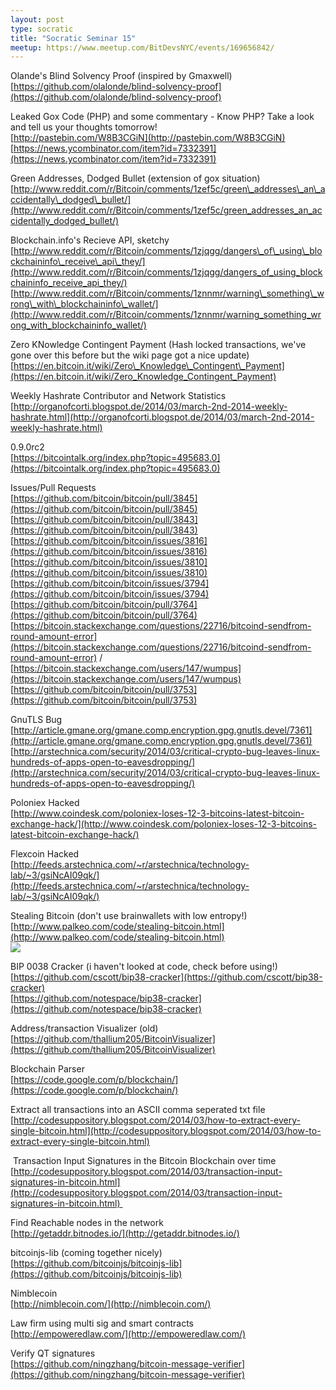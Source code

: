 ```yaml
---
layout: post
type: socratic
title: "Socratic Seminar 15"
meetup: https://www.meetup.com/BitDevsNYC/events/169656842/
---
```


Olande's Blind Solvency Proof (inspired by Gmaxwell)  
[https://github.com/olalonde/blind-solvency-proof](https://github.com/olalonde/blind-solvency-proof)

Leaked Gox Code (PHP) and some commentary - Know PHP? Take a look and tell us your thoughts tomorrow!  
[http://pastebin.com/W8B3CGiN](http://pastebin.com/W8B3CGiN)  
[https://news.ycombinator.com/item?id=7332391](https://news.ycombinator.com/item?id=7332391)

Green Addresses, Dodged Bullet (extension of gox situation)  
[http://www.reddit.com/r/Bitcoin/comments/1zef5c/green\_addresses\_an\_accidentally\_dodged\_bullet/](http://www.reddit.com/r/Bitcoin/comments/1zef5c/green_addresses_an_accidentally_dodged_bullet/)

Blockchain.info's Recieve API, sketchy  
[http://www.reddit.com/r/Bitcoin/comments/1zjqgg/dangers\_of\_using\_blockchaininfo\_receive\_api\_they/](http://www.reddit.com/r/Bitcoin/comments/1zjqgg/dangers_of_using_blockchaininfo_receive_api_they/)  
[http://www.reddit.com/r/Bitcoin/comments/1znnmr/warning\_something\_wrong\_with\_blockchaininfo\_wallet/](http://www.reddit.com/r/Bitcoin/comments/1znnmr/warning_something_wrong_with_blockchaininfo_wallet/)

Zero KNowledge Contingent Payment (Hash locked transactions, we've gone over this before but the wiki page got a nice update)  
[https://en.bitcoin.it/wiki/Zero\_Knowledge\_Contingent\_Payment](https://en.bitcoin.it/wiki/Zero_Knowledge_Contingent_Payment)

Weekly Hashrate Contributor and Network Statistics  
[http://organofcorti.blogspot.de/2014/03/march-2nd-2014-weekly-hashrate.html](http://organofcorti.blogspot.de/2014/03/march-2nd-2014-weekly-hashrate.html)

0.9.0rc2  
[https://bitcointalk.org/index.php?topic=495683.0](https://bitcointalk.org/index.php?topic=495683.0)

Issues/Pull Requests  
[https://github.com/bitcoin/bitcoin/pull/3845](https://github.com/bitcoin/bitcoin/pull/3845)  
[https://github.com/bitcoin/bitcoin/pull/3843](https://github.com/bitcoin/bitcoin/pull/3843)  
[https://github.com/bitcoin/bitcoin/issues/3816](https://github.com/bitcoin/bitcoin/issues/3816)  
[https://github.com/bitcoin/bitcoin/issues/3810](https://github.com/bitcoin/bitcoin/issues/3810)  
[https://github.com/bitcoin/bitcoin/issues/3794](https://github.com/bitcoin/bitcoin/issues/3794)  
[https://github.com/bitcoin/bitcoin/pull/3764](https://github.com/bitcoin/bitcoin/pull/3764)  
[https://bitcoin.stackexchange.com/questions/22716/bitcoind-sendfrom-round-amount-error](https://bitcoin.stackexchange.com/questions/22716/bitcoind-sendfrom-round-amount-error) / [https://bitcoin.stackexchange.com/users/147/wumpus](https://bitcoin.stackexchange.com/users/147/wumpus)  
[https://github.com/bitcoin/bitcoin/pull/3753](https://github.com/bitcoin/bitcoin/pull/3753)

GnuTLS Bug  
[http://article.gmane.org/gmane.comp.encryption.gpg.gnutls.devel/7361](http://article.gmane.org/gmane.comp.encryption.gpg.gnutls.devel/7361)  
[http://arstechnica.com/security/2014/03/critical-crypto-bug-leaves-linux-hundreds-of-apps-open-to-eavesdropping/](http://arstechnica.com/security/2014/03/critical-crypto-bug-leaves-linux-hundreds-of-apps-open-to-eavesdropping/)

Poloniex Hacked  
[http://www.coindesk.com/poloniex-loses-12-3-bitcoins-latest-bitcoin-exchange-hack/](http://www.coindesk.com/poloniex-loses-12-3-bitcoins-latest-bitcoin-exchange-hack/)

Flexcoin Hacked  
[http://feeds.arstechnica.com/~r/arstechnica/technology-lab/~3/gsiNcAI09qk/](http://feeds.arstechnica.com/~r/arstechnica/technology-lab/~3/gsiNcAI09qk/)

Stealing Bitcoin (don't use brainwallets with low entropy!)  
[http://www.palkeo.com/code/stealing-bitcoin.html](http://www.palkeo.com/code/stealing-bitcoin.html)  
![](http://i.imgur.com/XmOqvvW.jpg)

BIP 0038 Cracker (i haven't looked at code, check before using!)  
[https://github.com/cscott/bip38-cracker](https://github.com/cscott/bip38-cracker)  
[https://github.com/notespace/bip38-cracker](https://github.com/notespace/bip38-cracker)

Address/transaction Visualizer (old)  
[https://github.com/thallium205/BitcoinVisualizer](https://github.com/thallium205/BitcoinVisualizer)

Blockchain Parser  
[https://code.google.com/p/blockchain/](https://code.google.com/p/blockchain/)

Extract all transactions into an ASCII comma seperated txt file  
[http://codesuppository.blogspot.com/2014/03/how-to-extract-every-single-bitcoin.html](http://codesuppository.blogspot.com/2014/03/how-to-extract-every-single-bitcoin.html)

 Transaction Input Signatures in the Bitcoin Blockchain over time  
[http://codesuppository.blogspot.com/2014/03/transaction-input-signatures-in-bitcoin.html](http://codesuppository.blogspot.com/2014/03/transaction-input-signatures-in-bitcoin.html)   

Find Reachable nodes in the network  
[http://getaddr.bitnodes.io/](http://getaddr.bitnodes.io/)

bitcoinjs-lib (coming together nicely)  
[https://github.com/bitcoinjs/bitcoinjs-lib](https://github.com/bitcoinjs/bitcoinjs-lib)

Nimblecoin  
[http://nimblecoin.com/](http://nimblecoin.com/)

Law firm using multi sig and smart contracts  
[http://empoweredlaw.com/](http://empoweredlaw.com/)

Verify QT signatures  
[https://github.com/ningzhang/bitcoin-message-verifier](https://github.com/ningzhang/bitcoin-message-verifier)
